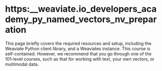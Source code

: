 # https:\_\_weaviate.io_developers_academy_py_named_vectors_nv_preparation

This page briefly covers the required resources and setup, including the Weaviate Python client library, and a Weaviates instance. This course is self-contained. However, we recommend that you go through one of the 101-level courses, such as that for working with text, your own vectors, or multimodal data.
